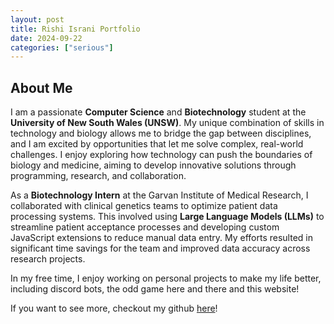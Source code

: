 ```yaml
---
layout: post
title: Rishi Israni Portfolio
date: 2024-09-22
categories: ["serious"]
---
```

## About Me

I am a passionate **Computer Science** and **Biotechnology** student at the **University of New South Wales (UNSW)**. My unique combination of skills in technology and biology allows me to bridge the gap between disciplines, and I am excited by opportunities that let me solve complex, real-world challenges. I enjoy exploring how technology can push the boundaries of biology and medicine, aiming to develop innovative solutions through programming, research, and collaboration.

As a **Biotechnology Intern** at the Garvan Institute of Medical Research, I collaborated with clinical genetics teams to optimize patient data processing systems. This involved using **Large Language Models (LLMs)** to streamline patient acceptance processes and developing custom JavaScript extensions to reduce manual data entry. My efforts resulted in significant time savings for the team and improved data accuracy across research projects.

In my free time, I enjoy working on personal projects to make my life better, including discord bots, the odd game here and there and this website!

If you want to see more, checkout my github [here](https://github.com/RishiMakesThings)!


